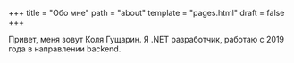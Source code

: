 +++
title = "Обо мне"
path = "about"
template = "pages.html"
draft = false
+++

Привет, меня зовут Коля Гущарин. Я .NET разработчик, работаю с 2019 года в направлении backend.


